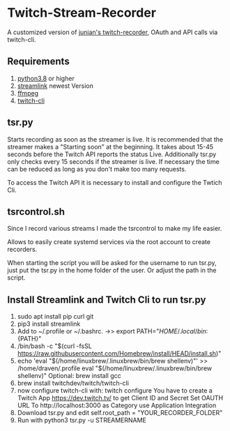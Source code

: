 # Twitch-Stream-Recorder
A customized version of [junian's twitch-recorder](https://gist.github.com/junian/b41dd8e544bf0e3980c971b0d015f5f6A), OAuth and API calls via twitch-cli.

## Requirements
1. [python3.8](https://www.python.org/downloads/release/python-380/) or higher  
2. [streamlink](https://streamlink.github.io/) newest Version
3. [ffmpeg](https://ffmpeg.org/) 
4. [twitch-cli](https://github.com/twitchdev/twitch-cli)

## tsr.py
Starts recording as soon as the streamer is live. It is recommended that the streamer makes a "Starting soon" at the beginning. 
It takes about 15-45 seconds before the Twitch API reports the status Live. Additionally tsr.py only checks every 15 seconds if 
the streamer is live. If necessary the time can be reduced as long as you don't make too many requests.

To access the Twitch API it is necessary to install and configure the Twtich Cli. 

## tsrcontrol.sh
Since I record various streams I made the tsrcontrol to make my life easier.

Allows to easily create systemd services via the root account to create recorders.

When starting the script you will be asked for the username to run tsr.py, 
just put the tsr.py in the home folder of the user. Or adjust the path in the script.

## Install Streamlink and Twitch Cli to run tsr.py
1) sudo apt install pip curl git
2) pip3 install streamlink
3) Add to ~/.profile or ~/.bashrc. ->> export PATH="${HOME}/.local/bin:${PATH}" 
4) /bin/bash -c "$(curl -fsSL https://raw.githubusercontent.com/Homebrew/install/HEAD/install.sh)"
5) echo 'eval "$(/home/linuxbrew/.linuxbrew/bin/brew shellenv)"' >> /home/draven/.profile
   eval "$(/home/linuxbrew/.linuxbrew/bin/brew shellenv)"
   Optional: brew install gcc
6) brew install twitchdev/twitch/twitch-cli
7) now configure twitch-cli with: twitch configure
	You have to create a Twitch App https://dev.twitch.tv/ to get Client ID and Secret
	Set OAUTH URL To http://localhost:3000 as Category use Application Integration
8) Download tsr.py and edit self.root_path = "YOUR_RECORDER_FOLDER"
9) Run with python3 tsr.py -u STREAMERNAME
